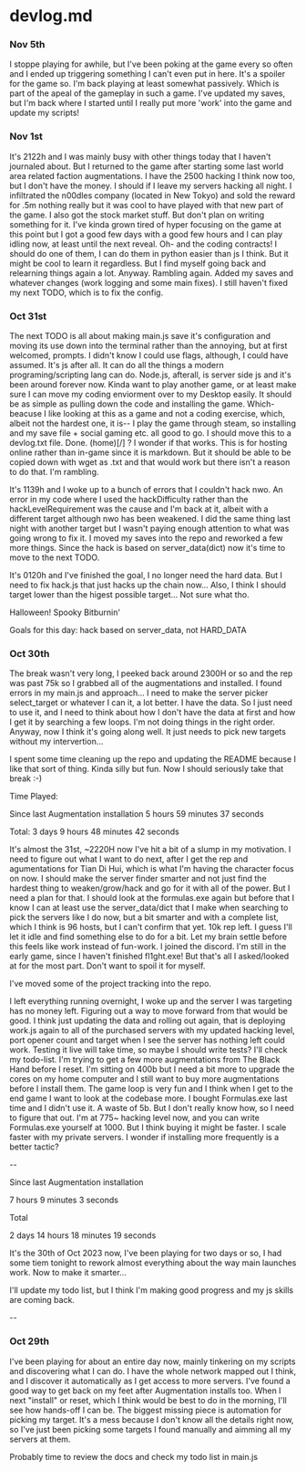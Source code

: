 # devlog.md

### Nov 5th

I stoppe playing for awhile, but I've been poking at the game every so often and I ended up triggering something I can't even put in here. It's a spoiler for the game so. I'm back playing at least somewhat passively. Which is part of the apeal of the gameplay in such a game. I've updated my saves, but I'm back where I started until I really put more 'work' into the game and update my scripts!

### Nov 1st

It's 2122h and I was mainly busy with other things today that I haven't journaled about. But I returned to the game after starting some last world area related faction augmentations. I have the 2500 hacking I think now too, but I don't have the money. I should if I leave my servers hacking all night. I infiltrated the n00dles company (located in New Tokyo) and sold the reward for .5m nothing really but it was cool to have played with that new part of the game. I also got the stock market stuff. But don't plan on writing something for it. I've kinda grown tired of hyper focusing on the game at this point but I got a good few days with a good few hours and I can play idling now, at least until the next reveal. Oh- and the coding contracts! I should do one of them, I can do them in python easier than js I think. But it might be cool to learn it regardless. But I find myself going back and relearning things again a lot. Anyway. Rambling again. Added my saves and whatever changes (work logging and some main fixes). I still haven't fixed my next TODO, which is to fix the config.

### Oct 31st

The next TODO is all about making main.js save it's configuration and moving its use down into the terminal rather than the annoying, but at first welcomed, prompts. I didn't know I could use flags, although, I could have assumed. It's js after all. It can do all the things a modern programing/scripting lang can do. Node.js, afterall, is server side js and it's been around forever now. Kinda want to play another game, or at least make sure I can move my coding enviorment over to my Desktop easily. It should be as simple as pulling down the code and installing the game. Which- beacuse I like looking at this as a game and not a coding exercise, which, albeit not the hardest one, it is-- I play the game through steam, so installing and my save file + social gaming etc. all good to go. I should move this to a devlog.txt file. Done. (home)[/] ? I wonder if that works. This is for hosting online rather than in-game since it is markdown. But it should be able to be copied down with wget as .txt and that would work but there isn't a reason to do that. I'm rambling.

It's 1139h and I woke up to a bunch of errors that I couldn't hack nwo. An error in my code where I used the hackDifficulty rather than the hackLevelRequirement was the cause and I'm back at it, albeit with a different target although nwo has been weakened. I did the same thing last night with another target but I wasn't paying enough attention to what was going wrong to fix it. I moved my saves into the repo and reworked a few more things. Since the hack is based on server_data(dict) now it's time to move to the next TODO.

It's 0120h and I've finished the goal, I no longer need the hard data.
But I need to fix hack.js that just hacks up the chain now...
Also, I think I should target lower than the higest possible target...
Not sure what tho.

Halloween! Spooky Bitburnin'

Goals for this day: hack based on server_data, not HARD_DATA


### Oct 30th

The break wasn't very long, I peeked back around 2300H or so and the rep was past 75k so I grabbed all of the augmentations and installed. I found errors in my main.js and approach... I need to make the server picker select_target or whatever I can it, a lot better. I have the data. So I just need to use it, and I need to think about how I don't have the data at first and how I get it by searching a few loops. I'm not doing things in the right order. Anyway, now I think it's going along well. It just needs to pick new targets without my intervertion...

I spent some time cleaning up the repo and updating the README because I like that sort of thing. Kinda silly but fun. Now I should seriously take that break :-)

Time Played:

Since last Augmentation installation 5 hours 59 minutes 37 seconds

Total: 3 days 9 hours 48 minutes 42 seconds


It's almost the 31st, ~2220H now I've hit a bit of a slump in my motivation. I need to figure out what I want to do next, after I get the rep and agumentations for Tian Di Hui, which is what I'm having the character focus on now. I should make the server finder smarter and not just find the hardest thing to weaken/grow/hack and go for it with all of the power. But I need a plan for that. I should look at the formulas.exe again but before that I know I can at least use the server_data/dict that I make when searching to pick the servers like I do now, but a bit smarter and with a complete list, which I think is 96 hosts, but I can't confirm that yet. 10k rep left. I guess I'll let it idle and find something else to do for a bit. Let my brain settle before this feels like work instead of fun-work. I joined the discord. I'm still in the early game, since I haven't finished fl1ght.exe! But that's all I asked/looked at for the most part. Don't want to spoil it for myself.

I've moved some of the project tracking into the repo.

I left everything running overnight, I woke up and the server I was targeting has no money left. Figuring out a way to move forward from that would be good. I think just updating the data and rolling out again, that is deploying work.js again to all of the purchased servers with my updated hacking level, port opener count and target when I see the server has nothing left could work. Testing it live will take time, so maybe I should write tests? I'll check my todo-list. I'm trying to get a few more augmentations from The Black Hand before I reset. I'm sitting on 400b but I need a bit more to upgrade the cores on my home computer and I still want to buy more augmentations before I install them. The game loop is very fun and I think when I get to the end game I want to look at the codebase more. I bought Formulas.exe last time and I didn't use it. A waste of 5b. But I don't really know how, so I need to figure that out. I'm at 775~ hacking level now, and you can write Formulas.exe yourself at 1000. But I think buying it might be faster. I scale faster with my private servers. I wonder if installing more frequently is a better tactic?

--

Since last Augmentation installation

7 hours 9 minutes 3 seconds

Total

2 days 14 hours 18 minutes 19 seconds

It's the 30th of Oct 2023 now, I've been playing for two days or so, I had some tiem tonight to rework almost everything about the way main launches work. Now to make it smarter...

I'll update my todo list, but I think I'm making good progress and my js skills are coming back.

--

### Oct 29th

I've been playing for about an entire day now, mainly tinkering on my scripts and discovering what I can do. I have the whole network mapped out I think, and I discover it automatically as I get access to more servers. I've found a good way to get back on my feet after Augmentation installs too. When I next "install" or reset, which I think would be best to do in the morning, I'll see how hands-off I can be. The biggest missing piece is automation for picking my target. It's a mess because I don't know all the details right now, so I've just been picking some targets I found manually and aimming all my servers at them.

Probably time to review the docs and check my todo list in main.js
